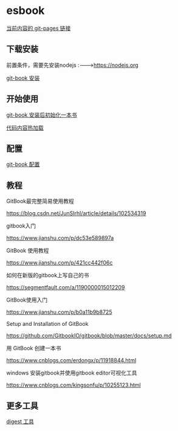 # esbook

[当前内容的 git-pages 链接](https://iot-arch.github.io/esbook/)


## 下载安装

前置条件，需要先安装nodejs :--->https://nodejs.org

[git-book 安装](install.md)

## 开始使用

[git-book 安装后初始化一本书](initbook.md)

[代码内容热加载](live-loading-code.md)


## 配置

[git-book 配置](configuration.md)


## 教程

GitBook最完整简易使用教程

https://blog.csdn.net/JunSIrhl/article/details/102534319


gitbook入门

https://www.jianshu.com/p/dc53e589897a

GitBook 使用教程

https://www.jianshu.com/p/421cc442f06c



如何在新版的gitbook上写自己的书

https://segmentfault.com/a/1190000015012209


GitBook使用入门

https://www.jianshu.com/p/b0a11b9b8725


Setup and Installation of GitBook

https://github.com/GitbookIO/gitbook/blob/master/docs/setup.md

用 GitBook 创建一本书

https://www.cnblogs.com/erdongx/p/11918844.html


windows 安装gitbook并使用gitbook editor可视化工具

https://www.cnblogs.com/kingsonfu/p/10255123.html

## 更多工具

[digest 工具](tools.md)
